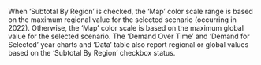 When ‘Subtotal By Region’ is checked, the ‘Map’ color scale range is based on the maximum regional value for the selected scenario (occurring in 2022). Otherwise, the ‘Map’ color scale is based on the maximum global value for the selected scenario. The ‘Demand Over Time’ and ‘Demand for Selected’ year charts and ‘Data’ table also report regional or global values based on the ‘Subtotal By Region’ checkbox status.

